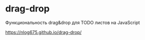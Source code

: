 # drag-drop

Функциональность drag&drop для TODO листов на JavaScript

https://nlog675.github.io/drag-drop/
